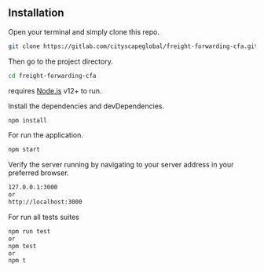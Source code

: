 ## Installation

Open your terminal and simply clone this repo.

```sh
git clone https://gitlab.com/cityscapeglobal/freight-forwarding-cfa.git
```

Then go to the project directory.

```sh
cd freight-forwarding-cfa
```

requires [Node.js](https://nodejs.org/) v12+ to run.

Install the dependencies and devDependencies.

```sh
npm install
```

For run the application.

```sh
npm start
```

Verify the server running by navigating to your server address in
your preferred browser.

```sh
127.0.0.1:3000
or
http://localhost:3000
```

For run all tests suites

```sh
npm run test
or
npm test
or
npm t
```

